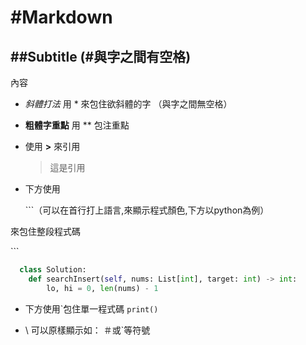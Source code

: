 # \#Markdown 
## \##Subtitle (\#與字之間有空格)
  內容
- *斜體打法* 用 * 來包住欲斜體的字 （與字之間無空格）

- **粗體字重點** 用 ** 包注重點

- 使用 **>** 來引用

  >這是引用

- 下方使用

  \```（可以在首行打上語言,來顯示程式顏色,下方以python為例）
  
 來包住整段程式碼
  
  \```

```python
  class Solution:
    def searchInsert(self, nums: List[int], target: int) -> int:
        lo, hi = 0, len(nums) - 1
```

- 下方使用\`包住單一程式碼
`print()`

- \ 可以原樣顯示如： ＃或\`等符號




    
    

